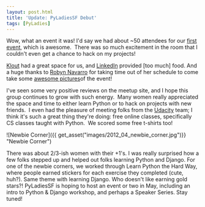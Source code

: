 ```yaml
---
layout: post.html
title: 'Update: PyLadiesSF Debut'
tags: [PyLadies]
---
```


Wow, what an event it was! I'd say we had about \~50 attendees for our [first event][event], which is awesome.  There was so much excitement in the room that I couldn't even get a chance to hack on my projects!  

[Klout][Klout] had a great space for us, and [LinkedIn][LinkedIn] provided [too much] food. And a huge thanks to [Robyn Navarro][photographer] for taking time out of her schedule to come take some [awesome pictures][pics]of the event! 


I've seen some very positive reviews on the meetup site, and I hope this group continues to grow with such energy.  Many women really appreciated the space and time to either learn Python or to hack on projects with new friends.  I even had the pleasure of meeting folks from the [Udacity][Udacity] team; I think it's such a great thing they're doing: free online classes, specifically CS classes taught with Python.  We scored some free t-shirts too! 

![Newbie Corner]({{ get_asset("images/2012_04_newbie_corner.jpg")}} "Newbie Corner") 

There was about 2/3-ish women with their +1's. I was really surprised how a few folks stepped up and helped out folks learning Python and Django. For one of the newbie corners, we worked through Learn Python the Hard Way, where people earned stickers for each exercise they completed (cute, huh?). Same theme with learning Django. Who doesn't like earning gold stars?! PyLadiesSF is hoping to host an event or two in May, including an intro to Python & Django workshop, and perhaps a Speaker Series. Stay tuned! 

[event]: http://www.meetup.com/pyladiessf "Event Page"
[Klout]: http://klout.com "Klout"
[LinkedIn]: http://linkedin.com "LinkedIn"
[photographer]: http://www.robynnavarro.net/ "Robyn Navarro"
[pics]: http://www.meetup.com/PyLadiesSF/photos/7810542/# "Event Pictures"
[Udacity]: http://www.udacity.com "Udacity"